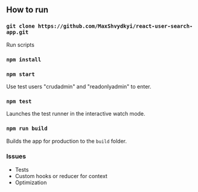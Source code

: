 
## How to run

### `git clone https://github.com/MaxShvydkyi/react-user-search-app.git`

Run scripts

### `npm install`
### `npm start`

Use test users "crudadmin" and "readonlyadmin" to enter.

### `npm test`

Launches the test runner in the interactive watch mode.

### `npm run build`

Builds the app for production to the `build` folder.


### Issues

- Tests
- Custom hooks or reducer for context
- Optimization
